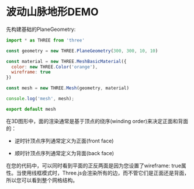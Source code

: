 # 波动山脉地形DEMO

先构建基础的PlaneGeometry:
```js
import * as THREE from 'three'

const geometry = new THREE.PlaneGeometry(300, 300, 10, 10)

const material = new THREE.MeshBasicMaterial({
  color: new THREE.Color('orange'),
  wireframe: true
})

const mesh = new THREE.Mesh(geometry, material)

console.log('mesh', mesh);

export default mesh

```



在3D图形中，面的渲染通常是基于顶点的绕序(winding order)来决定正面和背面的：

- 逆时针顶点序列通常定义为正面(front face)

- 顺时针顶点序列通常定义为背面(back face)

在您的代码中，可以同时看到平面的正反两面是因为您设置了wireframe: true属性。当使用线框模式时，Three.js会渲染所有的边，而不管它们是正面还是背面，所以您可以看到整个网格结构。